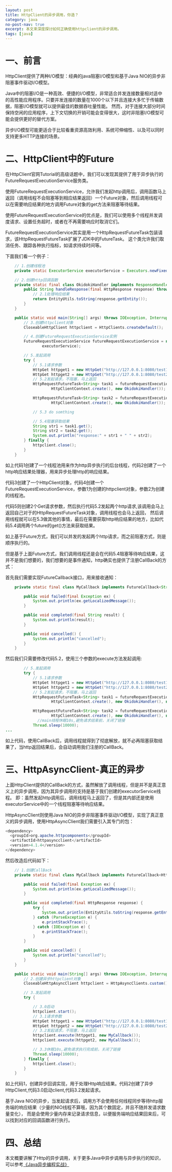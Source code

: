 ```yaml
---
layout: post
title: HttpClient的异步调用，你造？
category: java
no-post-nav: true
excerpt: 本文来深度探讨如何正确使用httpclient的异步调用。
tags: [java]
---
```


# 一、前言
HttpClient提供了两种I/O模型：经典的java阻塞I/O模型和基于Java NIO的异步非阻塞事件驱动I/O模型。

Java中的阻塞I/O是一种高效、便捷的I/O模型，非常适合并发连接数量相对适中的高性能应用程序。只要并发连接的数量在1000个以下并且连接大多忙于传输数据，阻塞I/O模型就可以提供最佳的数据吞吐量性能。
然而，对于连接大部分时间保持空闲的应用程序，上下文切换的开销可能会变得很大，这时非阻塞I/O模型可能会提供更好的替代方案。

异步I/O模型可能更适合于比较看重资源高效利用、系统可伸缩性、以及可以同时支持更多HTTP连接的场景。

<!--more-->

# 二、HttpClient中的Future
在HttpClient官网Tutorial的高级话题中，我们可以发现其提供了用于异步执行的FutureRequestExecutionService服务类。

使用FutureRequestExecutionService，允许我们发起http调用后，调用函数马上返回（调用线程不会阻塞等到相应结果返回）一个Future对象，然后调用线程可以在需要响应结果的地方调用Future对象的get方法来阻塞等待结果。

使用FutureRequestExecutionService的优点是，我们可以使用多个线程并发调度请求、设置任务超时，或者在不再需要响应时取消它们。

FutureRequestExecutionService其实是用一个HttpRequestFutureTask包装请求，该HttpRequestFutureTask扩展了JDK中的FutureTask。
这个类允许我们取消任务、跟踪各种执行指标，如请求持续时间等。

下面我们看一个例子：
```Java
	// 1.创建线程池
	private static ExecutorService executorService = Executors.newFixedThreadPool(5);

	// 2.创建http回调函数
	private static final class OkidokiHandler implements ResponseHandler<String> {
		public String handleResponse(final HttpResponse response) throws ClientProtocolException, IOException {
			// 2.1处理响应结果
			return EntityUtils.toString(response.getEntity());
		}
	}

	public static void main(String[] args) throws IOException, InterruptedException, ExecutionException {
		// 3.创建httpclient对象
		CloseableHttpClient httpclient = HttpClients.createDefault();

		// 4.创建FutureRequestExecutionService实例
		FutureRequestExecutionService futureRequestExecutionService = new FutureRequestExecutionService(httpclient,
				executorService);

		// 5.发起调用
		try {
			// 5.1请求参数
			HttpGet httpget1 = new HttpGet("http://127.0.0.1:8080/test1");
			HttpGet httpget2 = new HttpGet("http://127.0.0.1:8080/test2");
			// 5.2发起请求，不阻塞，马上返回
			HttpRequestFutureTask<String> task1 = futureRequestExecutionService.execute(httpget1,
					HttpClientContext.create(), new OkidokiHandler());

			HttpRequestFutureTask<String> task2 = futureRequestExecutionService.execute(httpget2,
					HttpClientContext.create(), new OkidokiHandler());

			// 5.3 do somthing

			// 5.4阻塞获取结果
			String str1 = task1.get();
			String str2 = task2.get();
			System.out.println("response:" + str1 + " " + str2);
		} finally {
			httpclient.close();
		}
	}
```

如上代码1创建了一个线程池用来作为http异步执行的后台线程，代码2创建了一个http响应结果处理器，用来异步处理http的响应结果。

代码3创建了一个HttpClient对象，代码4创建一个FutureRequestExecutionService，参数1为创建的httpclient对象，参数2为创建的线程池。

代码5则创建2个Get请求参数，然后执行代码5.2发起两个http请求,该调用会马上返回自己对于的HttpRequestFutureTask对象，调用线程也会马上返回，
然后调用线程就可以在5.3做其他的事情，最后在需要获取http响应结果的地方，比如代码5.4调用两个future的get()方法来获取结果。

如上基于Future方式，我们可以并发的发起两个http请求，而之前阻塞方式，则是顺序执行的。

但是基于上面Future方式，我们调用线程还是会在代码5.4阻塞等待响应结果，这并不是我们想要的，我们想要的是事件通知，http确实也提供了注册CallBack的方式：

首先我们需要实现FutureCallback接口，用来接收通知：
```Java
	private static final class MyCallback implements FutureCallback<String> {

		public void failed(final Exception ex) {
			System.out.println(ex.getLocalizedMessage());
		}

		public void completed(final String result) {
			System.out.println(result);
		}

		public void cancelled() {
			System.out.println("cancelled");
		}
	}
```

然后我们只需要修改代码5.2，使用三个参数的execute方法发起调用:
```java
		// 5.发起调用
		try {
			// 5.1请求参数
			HttpGet httpget1 = new HttpGet("http://127.0.0.1:8080/test1");
			HttpGet httpget2 = new HttpGet("http://127.0.0.1:8080/test2");
			// 5.2发起请求，不阻塞，马上返回
			HttpRequestFutureTask<String> task1 = futureRequestExecutionService.execute(httpget1,
					HttpClientContext.create(), new OkidokiHandler(), new MyCallback());

			HttpRequestFutureTask<String> task2 = futureRequestExecutionService.execute(httpget2,
					HttpClientContext.create(), new OkidokiHandler(), new MyCallback());
              //main线程休眠10s,避免请求结束前，关闭了链接
			Thread.sleep(10000);
...
```
如上代码，使用CallBack后，调用线程就得到了彻底解放，就不必再阻塞获取结果了，当http返回结果后，会自动调用我们注册的CallBack。

# 三、HttpAsyncClient-真正的异步
上面HttpClient提供的CallBack的方式，虽然解放了调用线程，但是并不是真正意义上的异步调用，因为其异步调用的支持是基于我们创建的executorService线程。
即：虽然发起http调用后，调用线程马上返回了，但是其内部还是使用executorService中的一个线程阻塞等待响应结果。

HttpAsyncClient则使用Java NIO的异步非阻塞事件驱动I/O模型，实现了真正意义的异步调用，使用HttpAsyncClient我们需要引入其专门的包：
```Java
<dependency>
  <groupId>org.apache.httpcomponents</groupId>
  <artifactId>httpasyncclient</artifactId>
  <version>4.1.4</version>
</dependency>
```

然后改造后代码如下：
```Java
	// 1.创建CallBack
	private static final class MyCallback implements FutureCallback<HttpResponse> {

		public void failed(final Exception ex) {
			System.out.println(ex.getLocalizedMessage());
		}

		public void completed(final HttpResponse response) {
			try {
				System.out.println(EntityUtils.toString(response.getEntity()));
			} catch (ParseException e) {
				e.printStackTrace();
			} catch (IOException e) {
				e.printStackTrace();
			}
		}

		public void cancelled() {
			System.out.println("cancelled");
		}
	}

	public static void main(String[] args) throws IOException, InterruptedException, ExecutionException {
		// 2.创建异步httpclient对象
		CloseableHttpAsyncClient httpclient = HttpAsyncClients.custom().build();

		// 3.发起调用
		try {

			// 3.0启动
			httpclient.start();
			// 3.1请求参数
			HttpGet httpget1 = new HttpGet("http://127.0.0.1:8080/test1");
			HttpGet httpget2 = new HttpGet("http://127.0.0.1:8080/test2");
			// 3.2发起请求，不阻塞，马上返回
			httpclient.execute(httpget1, new MyCallback());
			httpclient.execute(httpget2, new MyCallback());

			// 3.3休眠10s,避免请求执行完成前，关闭了链接
			Thread.sleep(10000);
		} finally {
			httpclient.close();
		}
	}
```

如上代码1，创建异步回调实现，用于处理Http响应结果。代码2创建了异步HttpClient,代码3.0启动client,代码3.2发起请求。

基于Java NIO的异步，当发起请求后，调用方不会使用任何线程同步等待http服务端的响应结果（少量的NIO线程不算哦，因为其个数固定，并且不随并发请求数量变化），
而是会使用少量内存来记录请求信息，以便服务端响应结果回来后，可以找到对应的回调函数进行执行。




# 四、总结
本文概要讲解了Http的异步调用，关于更多Java中异步调用与异步执行的知识，可以参考[《Java异步编程实战》](https://mp.weixin.qq.com/s/yF9cX4t5lUUPNm2-vKzp2Q
)

